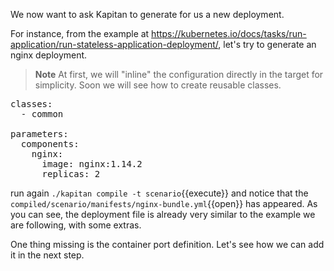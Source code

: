 We now want to ask Kapitan to generate for us a new deployment. 

For instance, from the example at https://kubernetes.io/docs/tasks/run-application/run-stateless-application-deployment/, let's try to generate an nginx deployment.

> **Note** At first, we will "inline" the configuration directly in the target for simplicity. Soon we will see how to create reusable classes.

<pre class="file" data-filename="inventory/targets/scenario.yml" data-target="replace">
classes:
  - common

parameters:
  components:
    nginx:
      image: nginx:1.14.2
      replicas: 2
</pre>

run again `./kapitan compile -t scenario`{{execute}} and notice that the `compiled/scenario/manifests/nginx-bundle.yml`{{open}} has appeared.
As you can see, the deployment file is already very similar to the example we are following, with some extras.

One thing missing is the container port definition. Let's see how we can add it in the next step.

